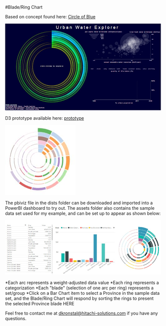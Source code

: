 #Blade/Ring Chart

Based on concept found here: [Circle of Blue](http://janwillemtulp.com/water/)

![](assets/waterScreenShot.jpg)

D3 prototype available here: [prototype](http://bl.ocks.org/dankronstal/79e85a8428b568fc68e5c7a51998a4cb)

![](assets/prototypeScreenShot.jpg)

The pbiviz file in the dists folder can be downloaded and imported into a PowerBI dashboard to try out. The assets folder also contains the sample data set used for my example, and can be set up to appear as shown below:

![](assets/sampleScreenShot.jpg)

*Each arc represents a weight-adjusted data value
*Each ring represents a categorization
*Each "blade" (selection of one arc per ring) represents a set/group
*Click on a Bar Chart item to select a Province in the sample data set, and the Blade/Ring Chart will respond by sorting the rings to present the selected Province blade HERE

Feel free to contact me at dkronstal@hitachi-solutions.com if you have any questions.
